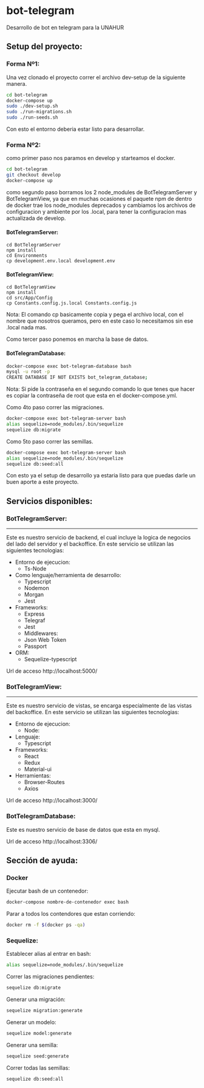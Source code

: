 # bot-telegram
Desarrollo de bot en telegram para la UNAHUR

## Setup del proyecto:

### Forma Nº1:

Una vez clonado el proyecto correr el archivo dev-setup de la siguiente manera.

```bash
cd bot-telegram
docker-compose up
sudo ./dev-setup.sh
sudo ./run-migrations.sh
sudo ./run-seeds.sh
```

Con esto el entorno deberia estar listo para desarrollar.

### Forma Nº2:

como primer paso nos paramos en develop y starteamos el docker.
```bash
cd bot-telegram
git checkout develop
docker-compose up
```

como segundo paso borramos los 2 node_modules de BotTelegramServer y BotTelegramView, ya que en muchas ocasiones el paquete npm de dentro de docker trae los node_modules deprecados y cambiamos los archivos de configuracion y ambiente por los .local, para tener la configuracion mas actualizada de develop.

#### BotTelegramServer:

```
cd BotTelegramServer
npm install
cd Environments
cp development.env.local development.env
```

#### BotTelegramView:

```
cd BotTelegramView
npm install
cd src/App/Config
cp Constants.config.js.local Constants.config.js
```

Nota: El comando cp basicamente copia y pega el archivo local, con el nombre que nosotros queramos, pero en este caso lo necesitamos sin ese .local nada mas.

Como tercer paso ponemos en marcha la base de datos.

#### BotTelegramDatabase:

```bash
docker-compose exec bot-telegram-database bash
mysql -u root -p
CREATE DATABASE IF NOT EXISTS bot_telegram_database;
```
Nota: Si pide la contraseña en el segundo comando lo que tenes que hacer es copiar la contraseña de root que esta en el docker-compose.yml.

Como 4to paso correr las migraciones.

```bash
docker-compose exec bot-telegram-server bash
alias sequelize=node_modules/.bin/sequelize
sequelize db:migrate
```

Como 5to paso correr las semillas.

```bash
docker-compose exec bot-telegram-server bash
alias sequelize=node_modules/.bin/sequelize
sequelize db:seed:all
```

Con esto ya el setup de desarrollo ya estaria listo para que puedas darle un buen aporte a este proyecto.

## Servicios disponibles:

### BotTelegramServer:
----------------------------
Este es nuestro servicio de backend, el cual incluye la logica de negocios del lado del servidor y el backoffice.
En este servicio se utilizan las siguientes tecnologias:
  * Entorno de ejecucion:
    * Ts-Node
  * Como lenguaje/herramienta de desarrollo:
    * Typescript
    * Nodemon
    * Morgan
    * Jest
  * Frameworks:
    * Express
    * Telegraf
    * Jest
    * Middlewares:
    * Json Web Token
    * Passport
  * ORM:
    * Sequelize-typescript

Url de acceso http://localhost:5000/

### BotTelegramView:
----------------------------
Este es nuestro servicio de vistas, se encarga especialmente de las vistas del backoffice.
En este servicio se utilizan las siguientes tecnologias:
  * Entorno de ejecucion:
    * Node:
  * Lenguaje:
    * Typescript
  * Frameworks:
    * React
    * Redux
    * Material-ui
  * Herramientas:
    * Browser-Routes
    * Axios

Url de acceso http://localhost:3000/

### BotTelegramDatabase:
Este es nuestro servicio de base de datos que esta en mysql.

Url de acceso http://localhost:3306/


## Sección de ayuda:

### Docker 

Ejecutar bash de un contenedor:
```bash
docker-compose nombre-de-contenedor exec bash
```

Parar a todos los contendores que estan corriendo:
```bash
docker rm -f $(docker ps -qa)
```

### Sequelize:
Establecer alias al entrar en bash:
```bash
alias sequelize=node_modules/.bin/sequelize
```

Correr las migraciones pendientes:

```bash
sequelize db:migrate
```

Generar una migración:

```bash
sequelize migration:generate
```

Generar un modelo:

```bash
sequelize model:generate
```

Generar una semilla:

```bash
sequelize seed:generate
```

Correr todas las semillas:

```bash
sequelize db:seed:all
```
